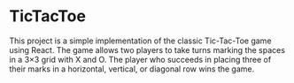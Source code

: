 # TicTacToe
This project is a simple implementation of the classic Tic-Tac-Toe game using React. The game allows two players to take turns marking the spaces in a 3×3 grid with X and O. The player who succeeds in placing three of their marks in a horizontal, vertical, or diagonal row wins the game.
